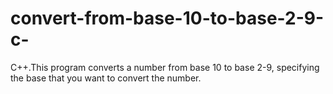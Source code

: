 # convert-from-base-10-to-base-2-9-c-
C++.This program converts a number from base 10 to base 2-9, specifying the base that you want to convert the number.
